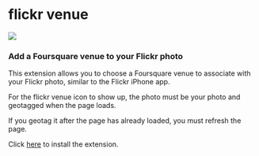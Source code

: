 # flickr venue

[![](https://s3-us-west-1.amazonaws.com/flickr-venue/screenshot-640.png)](https://s3-us-west-1.amazonaws.com/flickr-venue/screenshot.png)

### Add a Foursquare venue to your Flickr photo

This extension allows you to choose a Foursquare venue to associate with your Flickr photo, similar to the Flickr iPhone app.

For the flickr venue icon to show up, the photo must be your photo and geotagged when the page loads.

If you geotag it after the page has already loaded, you must refresh the page.

Click [here](https://chrome.google.com/webstore/detail/flickr-venue/cdbpgjkjdieaeeamabfhhimkiiednibl) to install the extension.
